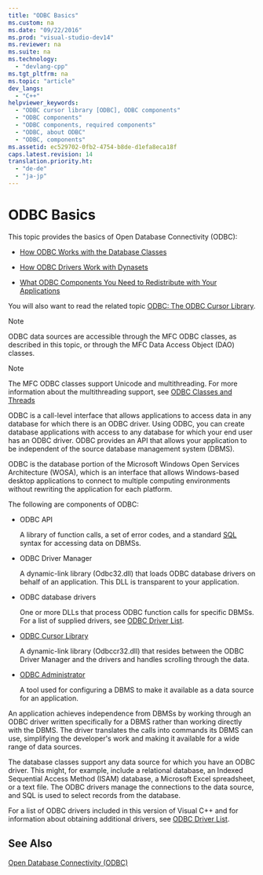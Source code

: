 ```yaml
---
title: "ODBC Basics"
ms.custom: na
ms.date: "09/22/2016"
ms.prod: "visual-studio-dev14"
ms.reviewer: na
ms.suite: na
ms.technology: 
  - "devlang-cpp"
ms.tgt_pltfrm: na
ms.topic: "article"
dev_langs: 
  - "C++"
helpviewer_keywords: 
  - "ODBC cursor library [ODBC], ODBC components"
  - "ODBC components"
  - "ODBC components, required components"
  - "ODBC, about ODBC"
  - "ODBC, components"
ms.assetid: ec529702-0fb2-4754-b8de-d1efa8eca18f
caps.latest.revision: 14
translation.priority.ht: 
  - "de-de"
  - "ja-jp"
---
```

# ODBC Basics
This topic provides the basics of Open Database Connectivity (ODBC):  
  
-   [How ODBC Works with the Database Classes](../vs140/odbc-and-the-database-classes.md)  
  
-   [How ODBC Drivers Work with Dynasets](../vs140/odbc-driver-requirements-for-dynasets.md)  
  
-   [What ODBC Components You Need to Redistribute with Your Applications](../vs140/redistributing-odbc-components-to-your-customers.md)  
  
 You will also want to read the related topic [ODBC: The ODBC Cursor Library](../vs140/odbc--the-odbc-cursor-library.md).  
  
> [!NOTE]
>  ODBC data sources are accessible through the MFC ODBC classes, as described in this topic, or through the MFC Data Access Object (DAO) classes.  
  
> [!NOTE]
>  The MFC ODBC classes support Unicode and multithreading. For more information about the multithreading support, see [ODBC Classes and Threads](../vs140/odbc-classes-and-threads.md)  
  
 ODBC is a call-level interface that allows applications to access data in any database for which there is an ODBC driver. Using ODBC, you can create database applications with access to any database for which your end user has an ODBC driver. ODBC provides an API that allows your application to be independent of the source database management system (DBMS).  
  
 ODBC is the database portion of the Microsoft Windows Open Services Architecture (WOSA), which is an interface that allows Windows-based desktop applications to connect to multiple computing environments without rewriting the application for each platform.  
  
 The following are components of ODBC:  
  
-   ODBC API  
  
     A library of function calls, a set of error codes, and a standard [SQL](../vs140/sql.md) syntax for accessing data on DBMSs.  
  
-   ODBC Driver Manager  
  
     A dynamic-link library (Odbc32.dll) that loads ODBC database drivers on behalf of an application. This DLL is transparent to your application.  
  
-   ODBC database drivers  
  
     One or more DLLs that process ODBC function calls for specific DBMSs. For a list of supplied drivers, see [ODBC Driver List](../vs140/odbc-driver-list.md).  
  
-   [ODBC Cursor Library](../vs140/odbc--the-odbc-cursor-library.md)  
  
     A dynamic-link library (Odbccr32.dll) that resides between the ODBC Driver Manager and the drivers and handles scrolling through the data.  
  
-   [ODBC Administrator](../vs140/odbc-administrator.md)  
  
     A tool used for configuring a DBMS to make it available as a data source for an application.  
  
 An application achieves independence from DBMSs by working through an ODBC driver written specifically for a DBMS rather than working directly with the DBMS. The driver translates the calls into commands its DBMS can use, simplifying the developer's work and making it available for a wide range of data sources.  
  
 The database classes support any data source for which you have an ODBC driver. This might, for example, include a relational database, an Indexed Sequential Access Method (ISAM) database, a Microsoft Excel spreadsheet, or a text file. The ODBC drivers manage the connections to the data source, and SQL is used to select records from the database.  
  
 For a list of ODBC drivers included in this version of Visual C++ and for information about obtaining additional drivers, see [ODBC Driver List](../vs140/odbc-driver-list.md).  
  
## See Also  
 [Open Database Connectivity (ODBC)](../vs140/open-database-connectivity--odbc-.md)